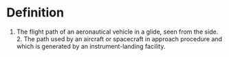 # Definition

1.  The flight path of an aeronautical vehicle in a glide, seen from the
    side. 2. The path used by an aircraft or spacecraft in approach
    procedure and which is generated by an instrument-landing facility.
